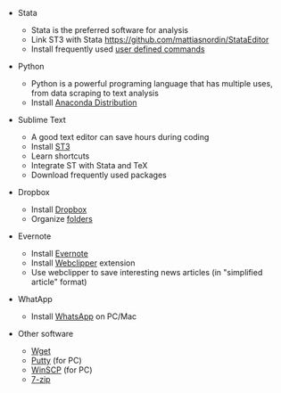 * Stata
  - Stata is the preferred software for analysis
  - Link ST3 with Stata https://github.com/mattiasnordin/StataEditor
  - Install frequently used [user defined commands](Stata-ado)

* Python 
  - Python is a powerful programing language that has multiple uses, from data scraping to text analysis
  - Install [Anaconda Distribution](https://www.anaconda.com/distribution/)

* Sublime Text
  - A good text editor can save hours during coding
  - Install [ST3](https://www.sublimetext.com/)
  - Learn shortcuts 
  - Integrate ST with Stata and TeX
  - Download frequently used packages

* Dropbox
  - Install [Dropbox](https://www.dropbox.com/)
  - Organize [folders](Dropbox-folder-organization) 

* Evernote
  - Install [Evernote](https://evernote.com/)
  - Install [Webclipper](https://evernote.com/products/webclipper) extension 
  - Use webclipper to save interesting news articles (in "simplified article" format)

* WhatApp
  - Install [WhatsApp](https://www.whatsapp.com/download/) on PC/Mac

* Other software
  - [Wget](https://www.gnu.org/software/wget/)
  - [Putty](https://www.putty.org/) (for PC)
  - [WinSCP](https://winscp.net/eng/download.php) (for PC)
  - [7-zip](https://www.7-zip.org/)